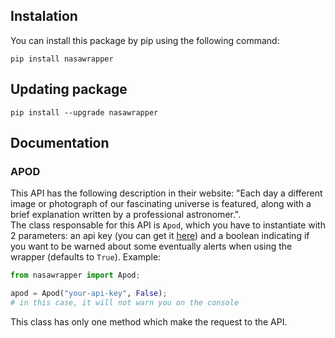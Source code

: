 ## Instalation
You can install this package by pip using the following command:
```
pip install nasawrapper
```

## Updating package
```
pip install --upgrade nasawrapper
```

## Documentation

### APOD
This API has the following description in their website: "Each day a different image or photograph of our fascinating universe is featured, along with a brief explanation written by a professional astronomer.". <br>
The class responsable for this API is `Apod`, which you have to instantiate with 2 parameters: an api key (you can get it [here](https://api.nasa.gov/)) and a boolean indicating if you want to be warned about some eventually alerts when using the wrapper (defaults to `True`).
Example:
```py
from nasawrapper import Apod;

apod = Apod("your-api-key", False);
# in this case, it will not warn you on the console
```

This class has only one method which make the request to the API.